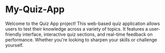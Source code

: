 # My-Quiz-App
Welcome to the Quiz App project! This web-based quiz application allows users to test their knowledge across a variety of topics. It features a user-friendly interface, interactive quiz sections, and real-time feedback on performance. Whether you're looking to sharpen your skills or challenge yourself.
